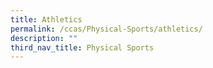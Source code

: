 ```yaml
---
title: Athletics
permalink: /ccas/Physical-Sports/athletics/
description: ""
third_nav_title: Physical Sports
---
```

